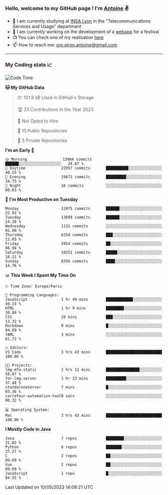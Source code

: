 ### Hello, welcome to my GitHub page ! I'm [Antoine](https://github.com/AntoinePiron) ✌️

- 🌱 I am currently studying at [INSA Lyon](https://www.insa-lyon.fr) in the "Telecommunications Services and Usage" department
- 🔭 I am currently working on the development of a [webapp](https://github.com/24HeuresINSA/Overbookd) for a festival
- 📺 You can check one of my realisation [here](https://astustc.fr)
- 📫 How to reach me: [pro.piron.antoine@gmail.com](mailto:pro.piron.antoine@gmail.com)

---

### My Coding stats 📈
<!--START_SECTION:waka-->
![Code Time](http://img.shields.io/badge/Code%20Time-124%20hrs%2057%20mins-blue)

**🐱 My GitHub Data** 

> 📦 101.8 kB Used in GitHub's Storage 
 > 
> 🏆 23 Contributions in the Year 2023
 > 
> 🚫 Not Opted to Hire
 > 
> 📜 13 Public Repositories 
 > 
> 🔑 3 Private Repositories 
 > 
**I'm an Early 🐤** 

```text
🌞 Morning                13964 commits       ██████░░░░░░░░░░░░░░░░░░░   24.67 % 
🌆 Daytime                22957 commits       ██████████░░░░░░░░░░░░░░░   40.55 % 
🌃 Evening                19673 commits       █████████░░░░░░░░░░░░░░░░   34.75 % 
🌙 Night                  16 commits          ░░░░░░░░░░░░░░░░░░░░░░░░░   00.03 % 
```
📅 **I'm Most Productive on Tuesday** 

```text
Monday                   12975 commits       ██████░░░░░░░░░░░░░░░░░░░   22.92 % 
Tuesday                  13689 commits       ██████░░░░░░░░░░░░░░░░░░░   24.18 % 
Wednesday                1131 commits        ░░░░░░░░░░░░░░░░░░░░░░░░░   02.00 % 
Thursday                 6254 commits        ███░░░░░░░░░░░░░░░░░░░░░░   11.05 % 
Friday                   3954 commits        ██░░░░░░░░░░░░░░░░░░░░░░░   06.98 % 
Saturday                 10251 commits       █████░░░░░░░░░░░░░░░░░░░░   18.11 % 
Sunday                   8356 commits        ████░░░░░░░░░░░░░░░░░░░░░   14.76 % 
```


📊 **This Week I Spent My Time On** 

```text
🕑︎ Time Zone: Europe/Paris

💬 Programming Languages: 
JavaScript               1 hr 49 mins        ████████████░░░░░░░░░░░░░   49.14 % 
HTML                     1 hr 9 mins         ████████░░░░░░░░░░░░░░░░░   30.88 % 
CSS                      29 mins             ███░░░░░░░░░░░░░░░░░░░░░░   13.32 % 
Markdown                 9 mins              █░░░░░░░░░░░░░░░░░░░░░░░░   04.09 % 
YAML                     3 mins              ░░░░░░░░░░░░░░░░░░░░░░░░░   01.72 % 

🔥 Editors: 
VS Code                  3 hrs 43 mins       █████████████████████████   100.00 % 

🐱‍💻 Projects: 
lmg-mfa-static           2 hrs 11 mins       ███████████████░░░░░░░░░░   58.87 % 
for-lmg-server           1 hr 23 mins        █████████░░░░░░░░░░░░░░░░   37.44 % 
standaloneServer         7 mins              █░░░░░░░░░░░░░░░░░░░░░░░░   03.36 % 
carrefour-automation-tool0 secs              ░░░░░░░░░░░░░░░░░░░░░░░░░   00.32 % 

💻 Operating System: 
Mac                      3 hrs 43 mins       █████████████████████████   100.00 % 
```

**I Mostly Code in Java** 

```text
Java                     7 repos             ████████░░░░░░░░░░░░░░░░░   31.82 % 
Python                   6 repos             ███████░░░░░░░░░░░░░░░░░░   27.27 % 
C                        2 repos             ██░░░░░░░░░░░░░░░░░░░░░░░   09.09 % 
Vue                      2 repos             ██░░░░░░░░░░░░░░░░░░░░░░░   09.09 % 
JavaScript               1 repo              █░░░░░░░░░░░░░░░░░░░░░░░░   04.55 % 
```




 Last Updated on 10/05/2023 14:08:21 UTC
<!--END_SECTION:waka-->
